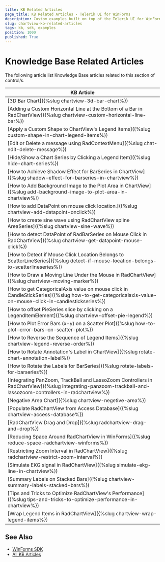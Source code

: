 ```yaml
---
title: KB Related Articles
page_title: KB Related Articles - Telerik UI for WinForms
description: Custom examples built on top of the Telerik UI for WinForms control.
slug: chartview-kb-related-articles
tags: kb, sdk, examples
position: 1000
published: True
---
```


# Knowledge Base Related Articles

The following article list Knowledge Base articles related to this section of control/s.
<!--KB Articles Table-->

|KB Article|
|----|
|[3D Bar Chart]({%slug chartview-3d-bar-chart%})|
|[Adding a Custom Horizontal Line at the Bottom of a Bar in RadChartView]({%slug chartview-custom-horizontal-line-bar%})|
|[Apply a Custom Shape to ChartView's Legend Items]({%slug custom-shape-in-chart-legend-items%})|
|[Edit or Delete a message using RadContextMenu]({%slug chat-edit-delete-message%})|
|[Hide/Show a Chart Series by Clicking a Legend Item]({%slug hide-chart-series%})|
|[How to Achieve Shadow Effect for BarSeries in ChartView]({%slug shadow-effect-for-barseries-in-chartview%})|
|[How to Add Background Image to the Plot Area in ChartView]({%slug add-background-image-to-plot-area-in-chartview%})|
|[How to add DataPoint on mouse click location.]({%slug chartview-add-datapoint-onclick%})|
|[How to create sine wave using RadChartView spline AreaSeries]({%slug chartview-sine-wave%})|
|[How to detect DataPoint of RadBarSeries on Mouse Click in RadChartView]({%slug chartview-get-datapoint-mouse-click%})|
|[How to Detect if Mouse Click Location Belongs to ScatterLineSeries]({%slug detect-if-mouse-location-belongs-to-scatterlineseries%})|
|[How to Draw a Moving Line Under the Mouse in RadChartView]({%slug chartview-moving-marker%})|
|[How to get CategoricalAxis value on mouse click in CandleStickSeries]({%slug how-to-get-categoricalaxis-value-on-mouse-click-in-candlestickseries%})|
|[How to offset PieSeries slice by clicking on a LegendItemElement]({%slug chartview-offset-pie-legend%})|
|[How to Plot Error Bars (x-y) on a Scatter Plot]({%slug how-to-plot-error-bars-on-scatter-plot%})|
|[How to Reverse the Sequence of Legend Items]({%slug chartview-legend-reverse-order%})|
|[How to Rotate Annotation's Label in ChartView]({%slug rotate-chart-annotation-label%})|
|[How to Rotate the Labels for BarSeries]({%slug rotate-labels-for-barseries%})|
|[Integrating PanZoom, TrackBall and LassoZoom Controllers in RadChartView]({%slug integrating-panzoom-trackball-and-lassozoom-controllers-in-radchartview%})|
|[Negative Area Chart]({%slug chartview-negetive-area%})|
|[Populate RadChartView from Access Database]({%slug chartview-access-database%})|
|[RadChartView Drag and Drop]({%slug radchartview-drag-and-drop%})|
|[Reducing Space Around RadChartView in WinForms]({%slug reduce-space-radchartview-winforms%})|
|[Restricting Zoom Interval in RadChartView]({%slug radchartview-restrict-zoom-interval%})|
|[Simulate EKG signal in RadChartView]({%slug simulate-ekg-line-in-chartview%})|
|[Summary Labels on Stacked Bars]({%slug chartview-summary-labels-stacked-bars%})|
|[Tips and Tricks to Optimize RadChartView's Performance]({%slug tips-and-tricks-to-optimize-performance-in-chartview%})|
|[Wrap Legend Items in RadChartView]({%slug chartview-wrap-legend-items%})|

## See Also

* [WinForms SDK](https://github.com/telerik/winforms-sdk)
* [All KB Articles](https://docs.telerik.com/devtools/winforms/knowledge-base)
